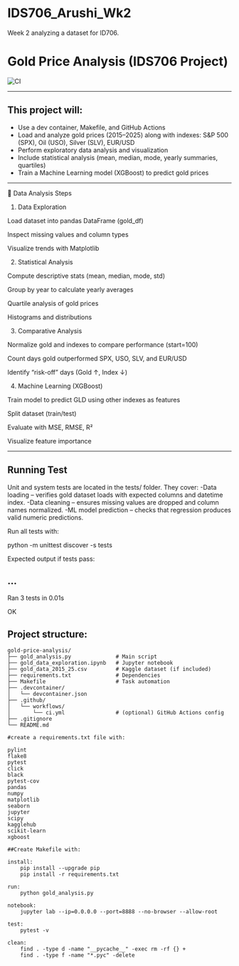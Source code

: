 # IDS706_Arushi_Wk2
Week 2 analyzing a dataset for ID706.

# Gold Price Analysis (IDS706 Project)  

![CI](https://img.shields.io/badge/build-passing-brightgreen)

---

## This project will:
- Use a dev container, Makefile, and GitHub Actions  
- Load and analyze gold prices (2015–2025) along with indexes: S&P 500 (SPX), Oil (USO), Silver (SLV), EUR/USD  
- Perform exploratory data analysis and visualization  
- Include statistical analysis (mean, median, mode, yearly summaries, quartiles)  
- Train a Machine Learning model (XGBoost) to predict gold prices  

---
🔎 Data Analysis Steps
1. Data Exploration

Load dataset into pandas DataFrame (gold_df)

Inspect missing values and column types

Visualize trends with Matplotlib

2. Statistical Analysis

Compute descriptive stats (mean, median, mode, std)

Group by year to calculate yearly averages

Quartile analysis of gold prices

Histograms and distributions

3. Comparative Analysis

Normalize gold and indexes to compare performance (start=100)

Count days gold outperformed SPX, USO, SLV, and EUR/USD

Identify “risk-off” days (Gold ↑, Index ↓)

4. Machine Learning (XGBoost)

Train model to predict GLD using other indexes as features

Split dataset (train/test)

Evaluate with MSE, RMSE, R²

Visualize feature importance

---

## Running Test

Unit and system tests are located in the tests/ folder. They cover:
-Data loading – verifies gold dataset loads with expected columns and datetime index.
-Data cleaning – ensures missing values are dropped and column names normalized.
-ML model prediction – checks that regression produces valid numeric predictions.

Run all tests with:

python -m unittest discover -s tests

Expected output if tests pass:

...
----------------------------------------------------------------------
Ran 3 tests in 0.01s

OK


## Project structure:
```text
gold-price-analysis/
├── gold_analysis.py              # Main script
├── gold_data_exploration.ipynb   # Jupyter notebook
├── gold_data_2015_25.csv         # Kaggle dataset (if included)
├── requirements.txt              # Dependencies
├── Makefile                      # Task automation
├── .devcontainer/
│   └── devcontainer.json
├── .github/
│   └── workflows/
│       └── ci.yml                # (optional) GitHub Actions config
├── .gitignore
└── README.md

#create a requirements.txt file with:

pylint
flake8
pytest
click
black
pytest-cov
pandas
numpy
matplotlib
seaborn
jupyter
scipy
kagglehub
scikit-learn
xgboost

##Create Makefile with:

install:
	pip install --upgrade pip
	pip install -r requirements.txt

run:
	python gold_analysis.py

notebook:
	jupyter lab --ip=0.0.0.0 --port=8888 --no-browser --allow-root

test:
	pytest -v

clean:
	find . -type d -name "__pycache__" -exec rm -rf {} +
	find . -type f -name "*.pyc" -delete